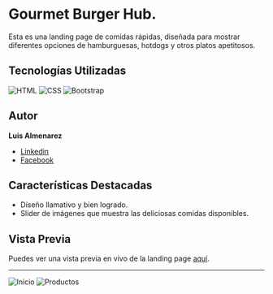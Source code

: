 # Gourmet Burger Hub.

Esta es una landing page de comidas rápidas, diseñada para mostrar diferentes opciones de hamburguesas, hotdogs y otros platos apetitosos.

## Tecnologías Utilizadas

![HTML](https://img.shields.io/badge/-HTML-ff4500?style=flat&logo=html5&logoColor=white)
![CSS](https://img.shields.io/badge/-CSS-2965f1?style=flat&logo=css3&logoColor=white)
![Bootstrap](https://img.shields.io/badge/-Bootstrap-7952b3?style=flat&logo=bootstrap&logoColor=white)

## Autor

**Luis Almenarez**

* [Linkedin](www.linkedin.com/in/luis-almenarez)
* [Facebook](https://web.facebook.com/Luis.Carlos.AlmenarezAP)

## Características Destacadas

- Diseño llamativo y bien logrado.
- Slider de imágenes que muestra las deliciosas comidas disponibles.

## Vista Previa

Puedes ver una vista previa en vivo de la landing page [aquí](https://gourmetburgerhub.netlify.app/).

<hr>

![Inicio](https://github.com/Luis-Almenarez/PreEntrega2_Luis-Almenarez/assets/125621759/53b3a8f6-b07a-4fac-922f-a99f9f8006a5)
![Productos](https://github.com/Luis-Almenarez/PreEntrega2_Luis-Almenarez/assets/125621759/5c0e0d4d-d477-41f0-8ac5-0caa9e5a15d7)



